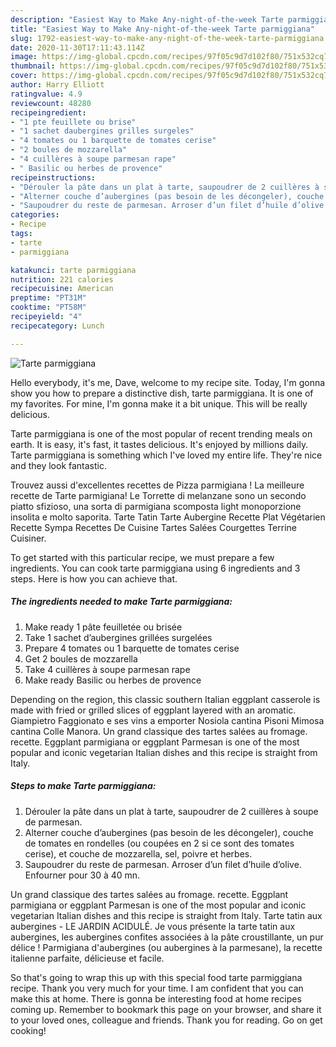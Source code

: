 ```yaml
---
description: "Easiest Way to Make Any-night-of-the-week Tarte parmiggiana"
title: "Easiest Way to Make Any-night-of-the-week Tarte parmiggiana"
slug: 1792-easiest-way-to-make-any-night-of-the-week-tarte-parmiggiana
date: 2020-11-30T17:11:43.114Z
image: https://img-global.cpcdn.com/recipes/97f05c9d7d102f80/751x532cq70/tarte-parmiggiana-photo-principale-de-la-recette.jpg
thumbnail: https://img-global.cpcdn.com/recipes/97f05c9d7d102f80/751x532cq70/tarte-parmiggiana-photo-principale-de-la-recette.jpg
cover: https://img-global.cpcdn.com/recipes/97f05c9d7d102f80/751x532cq70/tarte-parmiggiana-photo-principale-de-la-recette.jpg
author: Harry Elliott
ratingvalue: 4.9
reviewcount: 48280
recipeingredient:
- "1 pte feuillete ou brise"
- "1 sachet daubergines grilles surgeles"
- "4 tomates ou 1 barquette de tomates cerise"
- "2 boules de mozzarella"
- "4 cuillères à soupe parmesan rape"
- " Basilic ou herbes de provence"
recipeinstructions:
- "Dérouler la pâte dans un plat à tarte, saupoudrer de 2 cuillères à soupe de parmesan."
- "Alterner couche d’aubergines (pas besoin de les décongeler), couche de tomates en rondelles (ou coupées en 2 si ce sont des tomates cerise), et couche de mozzarella, sel, poivre et herbes."
- "Saupoudrer du reste de parmesan. Arroser d’un filet d’huile d’olive. Enfourner pour 30 à 40 mn."
categories:
- Recipe
tags:
- tarte
- parmiggiana

katakunci: tarte parmiggiana 
nutrition: 221 calories
recipecuisine: American
preptime: "PT31M"
cooktime: "PT58M"
recipeyield: "4"
recipecategory: Lunch

---
```



![Tarte parmiggiana](https://img-global.cpcdn.com/recipes/97f05c9d7d102f80/751x532cq70/tarte-parmiggiana-photo-principale-de-la-recette.jpg)

Hello everybody, it's me, Dave, welcome to my recipe site. Today, I'm gonna show you how to prepare a distinctive dish, tarte parmiggiana. It is one of my favorites. For mine, I'm gonna make it a bit unique. This will be really delicious.

Tarte parmiggiana is one of the most popular of recent trending meals on earth. It is easy, it's fast, it tastes delicious. It's enjoyed by millions daily. Tarte parmiggiana is something which I've loved my entire life. They're nice and they look fantastic.

Trouvez aussi d&#39;excellentes recettes de Pizza parmigiana ! La meilleure recette de Tarte parmigiana! Le Torrette di melanzane sono un secondo piatto sfizioso, una sorta di parmigiana scomposta light monoporzione insolita e molto saporita. Tarte Tatin Tarte Aubergine Recette Plat Végétarien Recette Sympa Recettes De Cuisine Tartes Salées Courgettes Terrine Cuisiner.


To get started with this particular recipe, we must prepare a few ingredients. You can cook tarte parmiggiana using 6 ingredients and 3 steps. Here is how you can achieve that.

<!--inarticleads1-->

##### The ingredients needed to make Tarte parmiggiana:

1. Make ready 1 pâte feuilletée ou brisée
1. Take 1 sachet d’aubergines grillées surgelées
1. Prepare 4 tomates ou 1 barquette de tomates cerise
1. Get 2 boules de mozzarella
1. Take 4 cuillères à soupe parmesan rape
1. Make ready  Basilic ou herbes de provence


Depending on the region, this classic southern Italian eggplant casserole is made with fried or grilled slices of eggplant layered with an aromatic. Giampietro Faggionato e ses vins a emporter Nosiola cantina Pisoni Mimosa cantina Colle Manora. Un grand classique des tartes salées au fromage. recette. Eggplant parmigiana or eggplant Parmesan is one of the most popular and iconic vegetarian Italian dishes and this recipe is straight from Italy. 

<!--inarticleads2-->

##### Steps to make Tarte parmiggiana:

1. Dérouler la pâte dans un plat à tarte, saupoudrer de 2 cuillères à soupe de parmesan.
1. Alterner couche d’aubergines (pas besoin de les décongeler), couche de tomates en rondelles (ou coupées en 2 si ce sont des tomates cerise), et couche de mozzarella, sel, poivre et herbes.
1. Saupoudrer du reste de parmesan. Arroser d’un filet d’huile d’olive. Enfourner pour 30 à 40 mn.


Un grand classique des tartes salées au fromage. recette. Eggplant parmigiana or eggplant Parmesan is one of the most popular and iconic vegetarian Italian dishes and this recipe is straight from Italy. Tarte tatin aux aubergines - LE JARDIN ACIDULÉ. Je vous présente la tarte tatin aux aubergines, les aubergines confites associées à la pâte croustillante, un pur délice ! Parmigiana d&#39;aubergines (ou aubergines à la parmesane), la recette italienne parfaite, délicieuse et facile. 

So that's going to wrap this up with this special food tarte parmiggiana recipe. Thank you very much for your time. I am confident that you can make this at home. There is gonna be interesting food at home recipes coming up. Remember to bookmark this page on your browser, and share it to your loved ones, colleague and friends. Thank you for reading. Go on get cooking!
